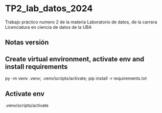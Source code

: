 # TP2_lab_datos_2024
Trabajo práctico numero 2 de la materia Laboratorio de datos, de la carrera Licenciatura en ciencia de datos de la UBA

## Notas versión

## Create virtual environment, activate env and install requirements
py -m venv .venv; .venv/scripts/activate; pip install -r requirements.txt

## Activate env
.venv/scripts/activate
